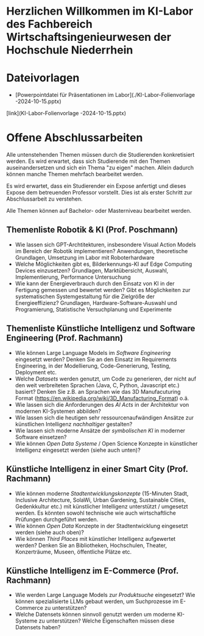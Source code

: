 # Herzlichen Willkommen im KI-Labor des Fachbereich Wirtschaftsingenieurwesen der Hochschule Niederrhein


# Dateivorlagen
* [Powerpointdatei für Präsentationen im Labor](./KI-Labor-Folienvorlage -2024-10-15.pptx)



[link](KI-Labor-Folienvorlage -2024-10-15.pptx)



# Offene Abschlussarbeiten
Alle untenstehenden Themen müssen durch die Studierenden konkretisiert werden. Es wird erwartet, dass sich Studierende mit den Themen auseinandersetzen und sich ein Thema "zu eigen" machen. Allein dadurch können manche Themen mehrfach bearbeitet werden.

Es wird erwartet, dass ein Studierender ein Expose anfertigt und dieses Expose dem betreuenden Professor vorstellt. Dies ist als erster Schritt zur Abschlussarbeit zu verstehen.

Alle Themen können auf Bachelor- oder Masterniveau bearbeitet werden.

## Themenliste Robotik & KI  (Prof. Poschmann)
- Wie lassen sich GPT-Archtitekturen, insbesondere Visual Action Models im Bereich der Robotik implementieren? Anwendungen, theoretische Grundlagen, Umsetzung im Labor mit Roboterhardware
- Welche Möglichkeiten gibt es, Bilderkennungs-KI auf Edge Computing Devices einzusetzen? Grundlagen, Marktübersicht, Auswahl, Implementierung, Performance Untersuchung
- Wie kann der Energieverbrauch durch den Einsatz von KI in der Fertigung gemessen und bewertet werden? Gibt es Möglichkeiten zur systematischen Systemgestaltung für die Zielgröße der Energieeffizienz? Grundlagen, Hardware-Software-Auswahl und Programierung, Statistische Versuchplanung und Experimente


## Themenliste Künstliche Intelligenz und Software Engineering (Prof. Rachmann)

- Wie können Large Language Models im *Software Engineering* eingesetzt werden? Denken Sie an den Einsatz im Requirements Engineering, in der Modellierung, Code-Generierung, Testing, Deployment etc.
- Welche *Datasets* werden genutzt, um Code zu generieren, der nicht auf den weit verbreiteten Sprachen (Java, C, Python, Javascript etc.) basiert? Denken Sie z.B. an Sprachen wie das 3D Manufacuturing Format (https://en.wikipedia.org/wiki/3D_Manufacturing_Format) o.ä.
- Wie lassen sich die Anforderungen des *AI Acts* in der Architektur von modernen KI-Systemen abbilden?
- Wie lassen sich die heutigen sehr ressourcenaufwändigen Ansätze zur künstlichen Intelligenz *nachhaltiger* gestalten?
- Wie lassen sich moderne Ansätze der *symbolischen KI* in moderner Software einsetzen?
- Wie können *Open Data Systeme* / Open Science Konzepte in künstlicher Intelligenz eingesetzt werden (siehe auch unten)?

## Künstliche Intelligenz in einer Smart City (Prof. Rachmann)

- Wie können moderne *Stadtentwicklungskonzepte* (15-Minuten Stadt, Inclusive Architecture, SolaWi, Urban Gardening, Sustainable Cities, Gedenkkultur etc.) mit künstlicher Intelligenz unterstützt / umgesetzt werden. Es könnten sowohl technische wie auch wirtschaftliche Prüfungen durchgeführt werden.
- Wie können *Open Data* Konzepte in der Stadtentwicklung eingesetzt werden (siehe auch oben)?
- Wie können *Third Places* mit künstlicher Intelligenz aufgewertet werden? Denken Sie an Bibliotheken, Hochschulen, Theater, Konzerträume, Museen, öffentliche Plätze etc.


## Künstliche Intelligenz im E-Commerce (Prof. Rachmann)

- Wie werden Large Language Models zur *Produktsuche* eingesetzt? Wie können spezialisierte LLMs gebaut werden, um Suchprozesse im E-Commerce zu unterstützen?
- Welche Datensets können sinnvoll genutzt werden um moderne KI-Systeme zu unterstützen? Welche Eigenschaften müssen diese Datensets haben?
